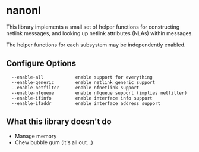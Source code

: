 nanonl
======

This library implements a small set of helper functions for constructing
netlink messages, and looking up netlink attributes (NLAs) within messages.

The helper functions for each subsystem may be independently enabled.

Configure Options
-----------------
```
  --enable-all            enable support for everything
  --enable-generic        enable netlink generic support
  --enable-netfilter      enable nfnetlink support
  --enable-nfqueue        enable nfqueue support (implies netfilter)
  --enable-ifinfo         enable interface info support
  --enable-ifaddr         enable interface address support
```

What this library doesn't do
----------------------------

- Manage memory
- Chew bubble gum (it's all out...)

